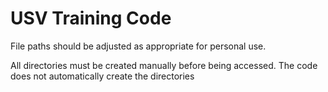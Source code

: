 # USV Training Code

File paths should be adjusted as appropriate for personal use.

All directories must be created manually before being accessed. The code does not automatically create the directories
